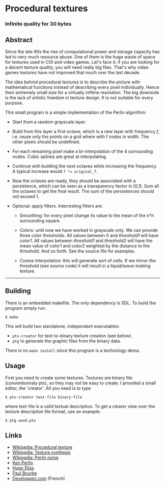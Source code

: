# Procedural textures
### Infinite quality for 30 bytes

## Abstract

Since the late 90s the rise of computational power and storage capacity has led
to very much resource abuse. One of them is the huge waste of space for textures
used in CGI and video games. Let's face it: if you are looking for a decent
texture quality, you will need really big files. That's why video games textures
have not improved that much over the last decade.

The idea behind procedural textures is to describe the picture with mathematical
functions instead of describing every pixel individually. Hence their extremely
small size for a virtually infitine resolution. The big downside is the lack of
artistic freedom in texture design. It is not suitable for every purpose.


This small program is a simple implementation of the Perlin algorithm:

* Start from a random grayscale layer.

* Build from this layer a first octave, which is a new layer with frequency _f_,
  i.e. reuse only the points on a grid where with f nodes in width. The other
  pixels should be undefined.

* For each remaining pixel make a bi-interpolation of the 4 surrounding
  nodes. Cubic splines are great at interpolating.

* Continue with building the next octaves while increasing the frequency. A
  typical increase would `f *= original_f`.

* Now the octaves are ready, they should be associated with a persistence, which
  can be seen as a transparency factor in [0,1]. Sum all the octaves to get the
  final result. The sum of the persistences should not exceed 1.

* Optional: apply filters. Interresting filters are:

  - Smoothing: for every pixel change its value to the mean of the _n*n_
    surrounding square.

  - Colors: until now we have worked in grayscale only. We can provide three
    color thresholds. All values between 0 and _threshold1_ will have _color1_.
    All values between _threshold1_ and _threshold2_ will have the mean value of
    _color1_ and _color2_ weighted by the distance to the threshold. And so
    forth. See the source file for examples.

  - Cosine interpolation: this will generate sort of cells. If we mirror the
    threshold (see source code) it will result in a liquid/wave-looking texture.


--------------------------------------------------------------------------------

## Building

There is an embedded makefile. The only dependency is SDL. To build the program
simply run:

	$ make

This will build two standalone, independant executables:

* `ptx-creator` for text-to-binary texture creation (see below).
* `ptg` to generate the graphic files from the binary data.

There is no `make install` since this program is a technology demo.

## Usage

First you need to create some textures. Textures are binary file (conventionnaly
ptx), so they may not be easy to create. I provided a small editor, the
'creator'. All you need is to type

	$ ptx-creator text-file binary-file

where text-file is a valid textual description. To get a clearer view over the
texture description file format, use an example:

	$ ptg wood.ptx

## Links

* [Wikipedia: Procedural texture](http://en.wikipedia.org/wiki/Procedural_texture)
* [Wikipedia: Texture synthesis](http://en.wikipedia.org/wiki/Texture_synthesis)
* [Wikipedia: Perlin noise](http://en.wikipedia.org/wiki/Perlin_noise)
* [Ken Perlin](http://www.noisemachine.com/talk1/4.html)
* [Hugo Elias](http://freespace.virgin.net/hugo.elias/models/m_perlin.htm)
* [Paul Bourke](http://paulbourke.net/texture_colour/perlin/)
* [Developpez.com](http://khayyam.developpez.com/articles/algo/perlin/) (French)
